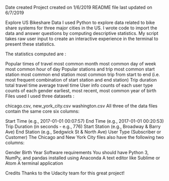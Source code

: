 Date created
Project created on 1/6/2019 README file last updated on 6/7/2019

Explore US Bikeshare Data
I used Python to explore data related to bike share systems for three major cities in the US. I wrote code to import the data and answer questions by computing descriptive statistics. My script takes raw user input to create an interactive experience in the terminal to present these statistics.

The statistics computed are :

Popular times of travel
most common month
most common day of week
most common hour of day
Popular stations and trip
most common start station
most common end station
most common trip from start to end (i.e. most frequent combination of start station and end station)
Trip duration
total travel time
average travel time
User info
counts of each user type
counts of each gender
earliest, most recent, most common year of birth
Files used
I used three datasets :

chicago.csv,
new_york_city.csv
washington.csv
All three of the data files contain the same core six columns:

Start Time (e.g., 2017-01-01 00:07:57)
End Time (e.g., 2017-01-01 00:20:53)
Trip Duration (in seconds - e.g., 776)
Start Station (e.g., Broadway & Barry Ave)
End Station (e.g., Sedgwick St & North Ave)
User Type (Subscriber or Customer)
The Chicago and New York City files also have the following two columns:

Gender
Birth Year
Software requirements
You should have Python 3, NumPy, and pandas installed using Anaconda A text editor like Sublime or Atom A terminal application

Credits
Thanks to the Udacity team for this great project!
